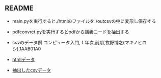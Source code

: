 ## README
- main.pyを実行すると./htmlのファイルを./outcsvの中に変形し保存する
- pdfconvret.pyを実行するとpdfから講義コードを抽出する

- csvのデータ例
コンピュータ入門,１年次,前期,牧野博之(マキノヒロシ),1AAB01A0


- [htmlデータ](https://oskit-my.sharepoint.com/:u:/g/personal/e1q18051_oit_ac_jp/ERc-I_9SYNtKvdlpbZw-qy4BlRpFJVzIRU1Mjf37E-RzGA?e=EYIW6a)
- [抽出したcsvデータ](https://oskit-my.sharepoint.com/:u:/g/personal/e1q18051_oit_ac_jp/EeGOHCmGdhxIrFIkiiY04fgBEyXc2Ow47I_6KQsNH1PUIw?e=dBsbcw)

